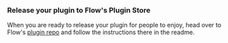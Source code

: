 ### Release your plugin to Flow's Plugin Store 
When you are ready to release your plugin for people to enjoy, head over to Flow's [plugin repo](https://github.com/Flow-Launcher/Flow.Launcher.PluginsManifest) and follow the instructions there in the readme.
